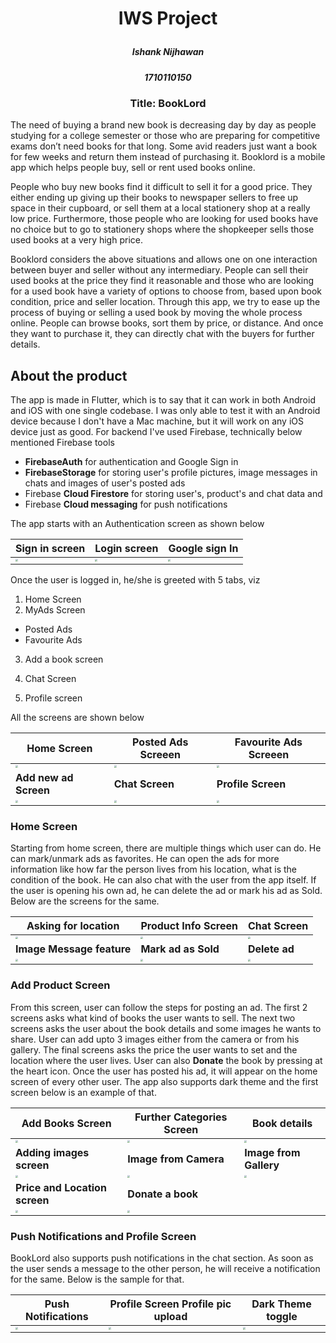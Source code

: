 <h1><p align="center">IWS Project</p></h1>

<h5><center>Ishank Nijhawan</center></h5>

<h5><center>1710110150</center></h5>

<h3><center>Title: BookLord</center></h3>

The need of buying a brand new book is decreasing day by day as people studying for a college semester or those who are preparing for competitive exams don’t need books for that long. Some avid readers just want a book for few weeks and return them instead of purchasing it. Booklord is a mobile app which helps people buy, sell or rent used books online. 

People who buy new books find it difficult to sell it for a good price. They either ending up giving up their books to newspaper sellers to free up space in their cupboard, or sell them at a local stationery shop at a really low price.
Furthermore, those people who are looking for used books have no choice but to go to stationery shops where the shopkeeper sells those used books at a very high price.

Booklord considers the above situations and allows one on one interaction between buyer and seller without any intermediary. People can sell their used books at the price they find it reasonable and those who are looking for a used book have a variety of options to choose from, based upon book condition, price and seller location.
Through this app, we try to ease up the process of buying or selling a used book by moving the whole process online. People can browse books, sort them by price, or distance. And once they want to purchase it, they can directly chat with the buyers for further details.



## About the product

The app is made in Flutter, which is to say that it can work in both Android and iOS with one single codebase. I was only able to test it with an Android device because I don't have a Mac machine, but it will work on any iOS device just as good. For backend I've used Firebase, technically below mentioned Firebase tools

- **FirebaseAuth** for authentication and Google Sign in
- **FirebaseStorage** for storing user's profile pictures, image messages in chats and images of user's posted ads
- Firebase **Cloud Firestore** for storing user's, product's and chat data and
- Firebase **Cloud messaging** for push notifications

The app starts with an Authentication screen as shown below

| Sign in screen                                               | Login screen                                                 | Google sign In                                               |
| ------------------------------------------------------------ | ------------------------------------------------------------ | ------------------------------------------------------------ |
| <img src="https://user-images.githubusercontent.com/45118110/99714820-0fb2c080-2acc-11eb-94bb-87531f909d57.jpg" style="zoom:25%;" /> | <img src="https://user-images.githubusercontent.com/45118110/99714838-13dede00-2acc-11eb-9d58-68275b7e1c1d.jpg" style="zoom:25%;" /> | <img src="https://user-images.githubusercontent.com/45118110/99714852-18a39200-2acc-11eb-9e05-0946bd303654.jpg" style="zoom:25%;" /> |



Once the user is logged in, he/she is greeted with 5 tabs, viz

1. Home Screen
2. MyAds Screen

- Posted Ads
- Favourite Ads

3. Add a book screen

4. Chat Screen

5. Profile screen

All the screens are shown below

| Home Screen                                                  | Posted Ads Screeen                                           | Favourite Ads Screeen                                        |
| ------------------------------------------------------------ | ------------------------------------------------------------ | ------------------------------------------------------------ |
| <img src="https://user-images.githubusercontent.com/45118110/99715513-fc542500-2acc-11eb-9244-3a6974d1f62f.jpg" style="zoom:25%;" /> | <img src="https://user-images.githubusercontent.com/45118110/99716666-66b99500-2ace-11eb-9daf-d31439c99bf3.jpg" style="zoom:25%;" /> | <img src="https://user-images.githubusercontent.com/45118110/99715528-037b3300-2acd-11eb-81db-0a999b468373.jpg" style="zoom:25%;" /> |
| **Add new ad Screen**                                        | **Chat Screen**                                              | **Profile Screen**                                           |
| <img src="https://user-images.githubusercontent.com/45118110/99715543-070eba00-2acd-11eb-9b0e-1c80a990223e.jpg" style="zoom:25%;" /> | <img src="https://user-images.githubusercontent.com/45118110/99716654-63bea480-2ace-11eb-8d66-158b6244a43b.jpg" style="zoom:25%;" /> | <img src="https://user-images.githubusercontent.com/45118110/99715571-10982200-2acd-11eb-8ba6-63a8c873eafa.jpg" style="zoom:25%;" /> |

### Home Screen

Starting from home screen, there are multiple things which user can do. He can mark/unmark ads as favorites. He can open the ads for more information like how far the person lives from his location, what is the condition of the book. He can also chat with the user from the app itself. If the user is opening his own ad, he can delete the ad or mark his ad as Sold. Below are the screens for the same. 

| Asking for location                                          | Product Info Screen                                          | Chat Screen                                                  |
| ------------------------------------------------------------ | ------------------------------------------------------------ | ------------------------------------------------------------ |
| <img src="https://user-images.githubusercontent.com/45118110/99717497-7ab1c680-2acf-11eb-8b8f-7423b7f1fe71.jpg" style="zoom:25%;" /> | <img src="https://user-images.githubusercontent.com/45118110/99717509-7dacb700-2acf-11eb-8122-5c3d6c97faa7.jpg" style="zoom:25%;" /> | <img src="https://user-images.githubusercontent.com/45118110/99718326-b7ca8880-2ad0-11eb-87ff-0153c8706dbc.jpg" style="zoom:25%;" /> |
| **Image Message feature**                                    | **Mark ad as Sold**                                          | **Delete ad**                                                |
| <img src="https://user-images.githubusercontent.com/45118110/99717556-9026f080-2acf-11eb-883d-8c8d667204cc.jpg" style="zoom:25%;" /> | <img src="https://user-images.githubusercontent.com/45118110/99717580-95843b00-2acf-11eb-9d20-e5292202223b.jpg" style="zoom:25%;" /> | <img src="https://user-images.githubusercontent.com/45118110/99717586-987f2b80-2acf-11eb-9b74-2bdfd4c431b4.jpg" style="zoom:25%;" /> |

### Add Product Screen

From this screen, user can follow the steps for posting an ad. The first 2 screens asks what kind of books the user wants to sell. The next two screens asks the user about the book details and some images he wants to share. User can add upto 3 images either from the camera or from his gallery. The final screens asks the price the user wants to set and the location where the user lives. User can also **Donate** the book by pressing at the heart icon. Once the user has posted his ad, it will appear on the home screen of every other user. The app also supports dark theme and the first screen below is an example of that.  

| Add Books Screen                                             | Further Categories Screen                                    | Book details                                                 |
| ------------------------------------------------------------ | ------------------------------------------------------------ | ------------------------------------------------------------ |
| <img src="https://user-images.githubusercontent.com/45118110/99718566-10018a80-2ad1-11eb-8d57-5cfde55f72a9.jpg" style="zoom:25%;" /> | <img src="https://user-images.githubusercontent.com/45118110/99718485-f06a6200-2ad0-11eb-93bf-54bbbc103814.jpg" style="zoom:25%;" /> | <img src="https://user-images.githubusercontent.com/45118110/99718494-f4967f80-2ad0-11eb-803c-71b980dae8c0.jpg" style="zoom:25%;" /> |
| **Adding images screen**                                     | **Image from Camera**                                        | **Image from Gallery**                                       |
| <img src="https://user-images.githubusercontent.com/45118110/99718516-feb87e00-2ad0-11eb-96a4-046437802a5e.jpg" style="zoom:25%;" /> | <img src="https://user-images.githubusercontent.com/45118110/99718960-afbf1880-2ad1-11eb-9229-36cc7266f4ec.jpg" style="zoom:25%;" /> | <img src="https://user-images.githubusercontent.com/45118110/99718963-b3529f80-2ad1-11eb-8f68-747f15c56404.jpg" style="zoom:25%;" /> |
| **Price and Location screen**                                | **Donate a book**                                            |                                                              |
| <img src="https://user-images.githubusercontent.com/45118110/99719103-e39a3e00-2ad1-11eb-9f67-c6905c8b075b.jpg" style="zoom:25%;" /> | <img src="https://user-images.githubusercontent.com/45118110/99719110-e5640180-2ad1-11eb-84df-f4f8b799942a.jpg" style="zoom:25%;" /> |                                                              |

### Push Notifications and Profile Screen

BookLord also supports push notifications in the chat section. As soon as the user sends a message to the other person, he will receive a notification for the same. Below is the sample for that.

| Push Notifications                                           | Profile Screen Profile pic upload                            | Dark Theme toggle                                            |
| ------------------------------------------------------------ | ------------------------------------------------------------ | ------------------------------------------------------------ |
| <img src="https://user-images.githubusercontent.com/45118110/99719616-8ce13400-2ad2-11eb-9b3f-92dbb9633011.jpg" style="zoom:25%;" /> | <img src="https://user-images.githubusercontent.com/45118110/99720095-37f1ed80-2ad3-11eb-90c1-3b43960b67df.jpg" style="zoom:25%;" /> | <img src="https://user-images.githubusercontent.com/45118110/99720087-345e6680-2ad3-11eb-8aac-fef79460d762.jpg" style="zoom:25%;" /> |
